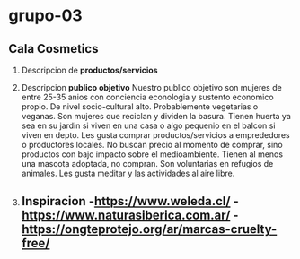 # grupo-03

## Cala Cosmetics

1. Descripcion de **productos/servicios**

2. Descripcion **publico objetivo**
Nuestro publico objetivo son mujeres de entre 25-35 anios con conciencia econologia y sustento economico propio. De nivel socio-cultural alto. 
Probablemente vegetarias o veganas. Son mujeres que reciclan y dividen la basura.
Tienen huerta ya sea en su jardin si viven en una casa o algo pequenio en el balcon si viven en depto.
Les gusta comprar productos/servicios a emprededores o productores locales.
No buscan precio al momento de comprar, sino productos con bajo impacto sobre el medioambiente.
Tienen al menos una mascota adoptada, no compran. Son voluntarias en refugios de animales.
Les gusta meditar y las actividades al aire libre. 


3. Inspiracion
    -https://www.weleda.cl/
    -https://www.naturasiberica.com.ar/
    -https://ongteprotejo.org/ar/marcas-cruelty-free/
    -

